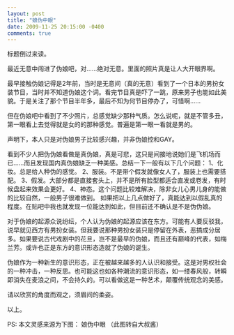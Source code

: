 ```yaml
---
layout: post
title: "娘伪中眼"
date: 2009-11-25 20:15:00 -0400
comments: true
---
```

标题倒过来读。

最近无意中闯进了伪娘吧，对……绝对无意。里面的照片真是让人大开眼界啊。

最早接触伪娘记得是2年前，当时是无意间（真的无意）看到了一个日本的男扮女装节目，当时并不知道伪娘这个词。看完节目真是吓了一跳，原来男子也能如此美貌。于是关注了那个节目半年多，最后不知为何节目停办了，可惜啊……

但在伪娘吧中看到了不少照片，总感觉缺少那种气质。怎么说呢，就是不管多丑，第一眼看上去觉得就是女的的那种感觉。普遍是第一眼一看就是男的。

声明下，本人只是对伪娘男子比较感兴趣，并非伪娘控和GAY。

看到不少人把伪伪娘看做是真伪娘，真是可悲，这只是间接地说她们是飞机场而已……而且发现国内真伪娘缺乏一种美感。总结一下一般有以下几个问题：
1、化妆。总是给人种伪的感觉。
2、服装。不是带个假发就像女人了，服装上也需要搭配。
3、假发。大部分都是直接套头上，并不是所有脸型都适合直发或卷发，有时候盘起来效果会更好。
4、神态。这个问题比较难解决，除非女儿心男儿身的能做的比较自然，一般男子很难做到。
如果把以上几点做好了，真能达到以假乱真的程度。在贴吧中我也就发现一位能达到如此，但目前还不确认是不是伪伪娘。

对于伪娘的起源众说纷纭，个人认为伪娘的起源应该在东方。可能有人要反驳我，说早就见西方有男扮女装。但我要说那种男扮女装只是停留在外表，恶搞成分居多。如果要说古代戏剧中的花旦，岂不是最早的伪娘，而且还有巅峰的代表，如梅兰芳。或许也正是东方的意识形态造就了伪娘的诞生。

伪娘作为一种新生的意识形态，正在被越来越多的人认识和接受。这是对男权社会的一种冲击，一种反思。也可能这也如各种潮流的意识形态，如一缕春风般，转瞬即消失在麦浪之间，不会持久的。可以看做这是一种艺术，颠覆传统观念的美感。

请以欣赏的角度而观之，须眉间的柔姿。

以上。

PS:
本文灵感来源为下图：
娘伪中眼
（此图转自大叔酱）
